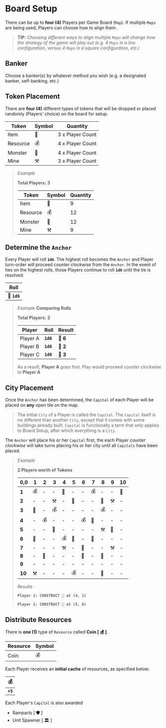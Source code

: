 # Board Setup
There can be up to **four (4)** Players per Game Board (`Map`).  If multiple `Maps` are being used, Players can choose how to align them.

> **TIP:** *Choosing different ways to align multiple `Maps` will change how the strategy of the game will play out (e.g. 4 `Maps` in a line configuration, versus 4 `Maps` in a square configuration, etc.)*

## Banker
Choose a banker(s) by whatever method you wish (e.g. a designated banker, self-banking, etc.)

## Token Placement
There are **four (4)** different types of tokens that will be dropped or placed randomly (Players' choice) on the board for setup.

|Token|Symbol|Quantity|
|---|---|---|
|Item|🎁|3 x Player Count|
|Resource|💰|4 x Player Count|
|Monster|🧟|4 x Player Count|
|Mine|⚒️|3 x Player Count|

> *Example*
> 
> **Total Players: 3**
> 
> |Token|Symbol|Quantity|
> |---|---|---|
> |Item|🎁|9|
> |Resource|💰|12|
> |Monster|🧟|12|
> |Mine|⚒️|9|

## Determine the `Anchor`
Every Player will roll **`1d6`**. The highest roll becomes the `Anchor` and Player turn-order will proceed *counter clockwise* from the `Anchor`.
In the event of ties on the highest rolls, those Players continue to roll **`1d6`** until the tie is resolved.

|Roll|
|---|
|🎲 **`1d6`**|

> *Example*
> **Comparing Rolls**
> 
> **Total Players: 3**
> 
> |Player|Roll|Result|
> |---|---|---|
> |Player A|**`1d6`**|🎲 **6**|
> |Player B|**`1d6`**|🎲 **2**|
> |Player C|**`1d6`**|🎲 **3**|
> 
> As a result, **Player A** goes first.  Play would proceed *counter clockwise* to **Player A**

## City Placement
Once the `Anchor` has been determined, the `Capital` of each Player will be placed on **any** open tile on the map.

> The initial `City` of a Player is called the `Capital`.  The `Capital` itself is no different than another `City`, except that it comes with some buildings already built.  `Capital` is functionally a term that only applies to Board Setup, after which everything is a `City`.

The `Anchor` will place his or her `Capital` first, the each Player *counter clockwise* will take turns placing his or her city until all `Capitals` have been placed.

> *Example*
> 
> **2 Players worth of Tokens**
> 
> |0,0|1|2|3|4|5|6|7|8|9|10|
> |-|-|-|-|-|-|-|-|-|-|-|
> |**1**|💰|-|-|🏰|-|-|💰|-|-|🎁|
> |**2**|-|-|⚒️|-|🎁|-|-|🧟|⚒️|-|
> |**3**|🧟|-|💰|-|-|-|-|💰|-|-|
> |**4**|-|💰|-|-|-|💰|🧟|-|-|-|
> |**5**|-|-|🧟|-|-|-|-|⚒️|🎁|-|
> |**6**|🎁|-|-|💰|🏰|-|🧟|-|-|-|
> |**7**|-|-|-|⚒️|-|🎁|-|-|⚒️|-|
> |**8**|-|🧟|-|-|-|🧟|-|🎁|-|-|
> |**9**|-|-|-|-|-|-|-|-|-|-|
> |**10**|⚒️|-|-|-|💰|-|-|🧟|-|-|
> 
> *Results*
> 
> **`Player 1: CONSTRUCT 🏰 at (4, 1)`**
> 
> **`Player 2: CONSTRUCT 🏰 at (5, 6)`**

## Distribute Resources
There is **one (1)** type of `Resource` called **Coin [ 💰 ]**.

|Resource|Symbol|
|---|---|
|Coin|💰|

Each Player receives an **initial cache** of resources, as specified below.

|💰|
|---|
|**`+5`**|

Each Player's `Capital` is also awarded
* Ramparts [ 🛡 ]
* Unit Spawner [ 🏛️ ]